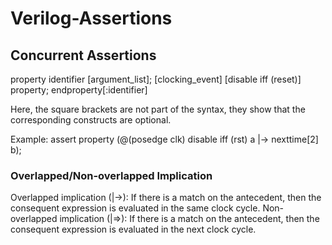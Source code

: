 # Verilog-Assertions

## Concurrent Assertions

property identifier [argument_list];
          [clocking_event] [disable iff (reset)] property;
endproperty[:identifier]

Here, the square brackets are not part of the syntax, they show that the corresponding constructs are optional.

Example:
assert property (@(posedge clk) disable iff (rst) a |-> nexttime[2] b);

### Overlapped/Non-overlapped Implication
Overlapped implication (|->): If there is a match on the antecedent, then the consequent expression is evaluated in the same clock cycle.
Non-overlapped implication (|=>): If there is a match on the antecedent, then the consequent expression is evaluated in the next clock cycle.

 